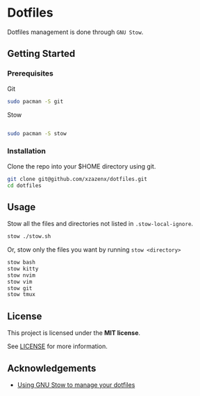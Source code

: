 # Dotfiles


Dotfiles management is done through `GNU Stow`.

## Getting Started

### Prerequisites

Git

```bash
sudo pacman -S git
```
Stow
```bash

sudo pacman -S stow
```

### Installation

Clone the repo into your $HOME directory using git.

```bash
git clone git@github.com/xzazenx/dotfiles.git
cd dotfiles
```

## Usage

Stow all the files and directories not listed in `.stow-local-ignore`.

```bash
stow ./stow.sh
```

Or, stow only the files you want by running `stow <directory>`

```bash
stow bash
stow kitty
stow nvim
stow vim
stow git
stow tmux
```

## License

This project is licensed under the **MIT license**.

See [LICENSE](LICENSE) for more information.

## Acknowledgements

- [Using GNU Stow to manage your dotfiles](https://brandon.invergo.net/news/2012-05-26-using-gnu-stow-to-manage-your-dotfiles.html)
